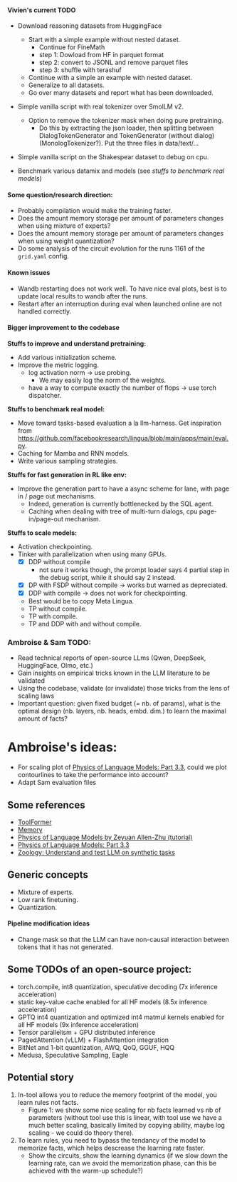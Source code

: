 #### Vivien's current TODO
- Download reasoning datasets from HuggingFace
    - Start with a simple example without nested dataset.
        - Continue for FineMath
        - step 1: Dowload from HF in parquet format
        - step 2: convert to JSONL and remove parquet files
        - step 3: shuffle with terashuf
    - Continue with a simple an example with nested dataset.
    - Generalize to all datasets.
    - Go over many datasets and report what has been downloaded.

- Simple vanilla script with real tokenizer over SmolLM v2.
    - Option to remove the tokenizer mask when doing pure pretraining.
        - Do this by extracting the json loader, then splitting between DialogTokenGenerator and TokenGenerator (without dialog) (MonologTokenizer?). Put the three files in data/text/...
- Simple vanilla script on the Shakespear dataset to debug on cpu.

- Benchmark various datamix and models (see *stuffs to benchmark real models*)

#### Some question/research direction:
- Probably compilation would make the training faster.
- Does the amount memory storage per amount of parameters changes when using mixture of experts?
- Does the amount memory storage per amount of parameters changes when using weight quantization?
- Do some analysis of the circuit evolution for the runs 1161 of the `grid.yaml` config.

#### Known issues
- Wandb restarting does not work well. To have nice eval plots, best is to update local results to wandb after the runs.
- Restart after an interruption during eval when launched online are not handled correctly.

#### Bigger improvement to the codebase
**Stuffs to improve and understand pretraining:**
- Add various initialization scheme.
- Improve the metric logging.
    - log activation norm -> use probing.
        - We may easily log the norm of the weights.
    - have a way to compute exactly the number of flops -> use torch dispatcher.

**Stuffs to benchmark real model:**
- Move toward tasks-based evaluation a la llm-harness. Get inspiration from https://github.com/facebookresearch/lingua/blob/main/apps/main/eval.py.
- Caching for Mamba and RNN models.
- Write various sampling strategies.

**Stuffs for fast generation in RL like env:**
- Improve the generation part to have a async scheme for lane, with page in / page out mechanisms.
    - Indeed, generation is currently bottlenecked by the SQL agent.
    - Caching when dealing with tree of multi-turn dialogs, cpu page-in/page-out mechanism.

**Stuffs to scale models:**
- Activation checkpointing.
- Tinker with parallelization when using many GPUs.
    - [x] DDP without compile
        - not sure it works though, the prompt loader says 4 partial step in the debug script, while it should say 2 instead.
    - [x] DP with FSDP without compile -> works but warned as depreciated.
    - [x] DDP with compile -> does not work for checkpointing.
    - Best would be to copy Meta Lingua.
    - TP without compile.
    - TP with compile.
    - TP and DDP with and without compile.

### Ambroise & Sam TODO:
- Read technical reports of open-source LLms (Qwen, DeepSeek, HuggingFace, Olmo, etc.)
- Gain insights on empirical tricks known in the LLM literature to be validated
- Using the codebase, validate (or invalidate) those tricks from the lens of scaling laws
- Important question: given fixed budget (= nb. of params), what is the optimal design (nb. layers, nb. heads, embd. dim.) to learn the
maximal amount of facts?

# Ambroise's ideas:
- For scaling plot of [Physics of Language Models: Part 3.3](https://arxiv.org/pdf/2404.05405), could we plot contourlines to take the performance into account?
- Adapt Sam evaluation files

## Some references
- [ToolFormer](https://arxiv.org/pdf/2302.04761)
- [Memory](https://arxiv.org/pdf/2407.01178v1)
- [Physics of Language Models by Zeyuan Allen-Zhu (tutorial)](https://www.youtube.com/watch?v=yBL7J0kgldU)
- [Physics of Language Models: Part 3.3](https://arxiv.org/pdf/2404.05405)
- [Zoology: Understand and test LLM on synthetic tasks](https://github.com/HazyResearch/zoology)

## Generic concepts
- Mixture of experts.
- Low rank finetuning.
- Quantization.

#### Pipeline modification ideas
- Change mask so that the LLM can have non-causal interaction between tokens that it has not generated.

## Some TODOs of an open-source project:
- torch.compile, int8 quantization, speculative decoding (7x inference acceleration)
- static key-value cache enabled for all HF models (8.5x inference acceleration)
- GPTQ int4 quantization and optimized int4 matmul kernels enabled for all HF models (9x inference acceleration)
- Tensor parallelism + GPU distributed inference
- PagedAttention (vLLM) + FlashAttention integration
- BitNet and 1-bit quantization, AWQ, QoQ, GGUF, HQQ
- Medusa, Speculative Sampling, Eagle

## Potential story
1. In-tool allows you to reduce the memory footprint of the model, you learn rules not facts.
    - Figure 1: we show some nice scaling for nb facts learned vs nb of parameters (without tool use this is linear, with tool use we have a much better scaling, basically limited by copying ability, maybe log scaling - we could do theory there).
2. To learn rules, you need to bypass the tendancy of the model to memorize facts, which helps descrease the learning rate faster.
    - Show the circuits, show the learning dynamics (if we slow down the learning rate, can we avoid the memorization phase, can this be achieved with the warm-up schedule?)
